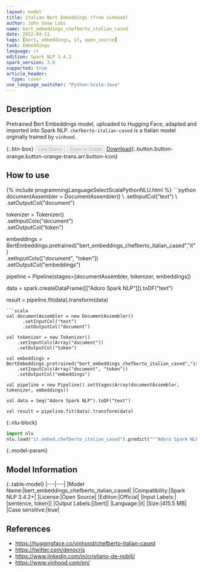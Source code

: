 ```yaml
---
layout: model
title: Italian Bert Embeddings (from vinhood)
author: John Snow Labs
name: bert_embeddings_chefberto_italian_cased
date: 2022-04-11
tags: [bert, embeddings, it, open_source]
task: Embeddings
language: it
edition: Spark NLP 3.4.2
spark_version: 3.0
supported: true
article_header:
  type: cover
use_language_switcher: "Python-Scala-Java"
---
```


## Description

Pretrained Bert Embeddings model, uploaded to Hugging Face, adapted and imported into Spark NLP. `chefberto-italian-cased` is a Italian model orginally trained by `vinhood`.

{:.btn-box}
<button class="button button-orange" disabled>Live Demo</button>
<button class="button button-orange" disabled>Open in Colab</button>
[Download](https://s3.amazonaws.com/auxdata.johnsnowlabs.com/public/models/bert_embeddings_chefberto_italian_cased_it_3.4.2_3.0_1649676831699.zip){:.button.button-orange.button-orange-trans.arr.button-icon}

## How to use



<div class="tabs-box" markdown="1">
{% include programmingLanguageSelectScalaPythonNLU.html %}
```python
documentAssembler = DocumentAssembler() \
    .setInputCol("text") \
    .setOutputCol("document")

tokenizer = Tokenizer() \
    .setInputCols("document") \
    .setOutputCol("token")
  
embeddings = BertEmbeddings.pretrained("bert_embeddings_chefberto_italian_cased","it") \
    .setInputCols(["document", "token"]) \
    .setOutputCol("embeddings")
    
pipeline = Pipeline(stages=[documentAssembler, tokenizer, embeddings])

data = spark.createDataFrame([["Adoro Spark NLP"]]).toDF("text")

result = pipeline.fit(data).transform(data)
```
```scala
val documentAssembler = new DocumentAssembler() 
      .setInputCol("text") 
      .setOutputCol("document")
 
val tokenizer = new Tokenizer() 
    .setInputCols(Array("document"))
    .setOutputCol("token")

val embeddings = BertEmbeddings.pretrained("bert_embeddings_chefberto_italian_cased","it") 
    .setInputCols(Array("document", "token")) 
    .setOutputCol("embeddings")

val pipeline = new Pipeline().setStages(Array(documentAssembler, tokenizer, embeddings))

val data = Seq("Adoro Spark NLP").toDF("text")

val result = pipeline.fit(data).transform(data)
```


{:.nlu-block}
```python
import nlu
nlu.load("it.embed.chefberto_italian_cased").predict("""Adoro Spark NLP""")
```

</div>

{:.model-param}
## Model Information

{:.table-model}
|---|---|
|Model Name:|bert_embeddings_chefberto_italian_cased|
|Compatibility:|Spark NLP 3.4.2+|
|License:|Open Source|
|Edition:|Official|
|Input Labels:|[sentence, token]|
|Output Labels:|[bert]|
|Language:|it|
|Size:|415.5 MB|
|Case sensitive:|true|

## References

- https://huggingface.co/vinhood/chefberto-italian-cased
- https://twitter.com/denocris
- https://www.linkedin.com/in/cristiano-de-nobili/
- https://www.vinhood.com/en/